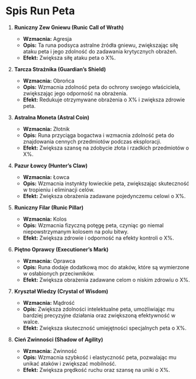 # Spis Run Peta

1. **Runiczny Zew Gniewu (Runic Call of Wrath)**
   - **Wzmacnia:** Agresja
   - **Opis:** Ta runa podsyca astralne źródła gniewu, zwiększając siłę ataku peta i jego zdolność do zadawania krytycznych obrażeń.
   - **Efekt:** Zwiększa siłę ataku peta o X%.

2. **Tarcza Strażnika (Guardian’s Shield)**
   - **Wzmacnia:** Obrońca
   - **Opis:** Wzmacnia zdolność peta do ochrony swojego właściciela, zwiększając jego odporność na obrażenia.
   - **Efekt:** Redukuje otrzymywane obrażenia o X% i zwiększa zdrowie peta.

3. **Astralna Moneta (Astral Coin)**
   - **Wzmacnia:** Złotnik
   - **Opis:** Runa przyciąga bogactwa i wzmacnia zdolność peta do znajdowania cennych przedmiotów podczas eksploracji.
   - **Efekt:** Zwiększa szansę na zdobycie złota i rzadkich przedmiotów o X%.

4. **Pazur Łowcy (Hunter’s Claw)**
   - **Wzmacnia:** Łowca
   - **Opis:** Wzmacnia instynkty łowieckie peta, zwiększając skuteczność w tropieniu i eliminacji celów.
   - **Efekt:** Zwiększa obrażenia zadawane pojedynczemu celowi o X%.

5. **Runiczny Filar (Runic Pillar)**
   - **Wzmacnia:** Kolos
   - **Opis:** Wzmacnia fizyczną potęgę peta, czyniąc go niemal niepowstrzymanym kolosem na polu bitwy.
   - **Efekt:** Zwiększa zdrowie i odporność na efekty kontroli o X%.

6. **Piętno Oprawcy (Executioner’s Mark)**
   - **Wzmacnia:** Oprawca
   - **Opis:** Runa dodaje dodatkową moc do ataków, które są wymierzone w osłabionych przeciwników.
   - **Efekt:** Zwiększa obrażenia zadawane celom o niskim zdrowiu o X%.

7. **Kryształ Wiedzy (Crystal of Wisdom)**
   - **Wzmacnia:** Mądrość
   - **Opis:** Zwiększa zdolności intelektualne peta, umożliwiając mu bardziej precyzyjne działania oraz zwiększoną efektywność w walce.
   - **Efekt:** Zwiększa skuteczność umiejętności specjalnych peta o X%.

8. **Cień Zwinności (Shadow of Agility)**
   - **Wzmacnia:** Zwinność
   - **Opis:** Wzmacnia szybkość i elastyczność peta, pozwalając mu unikać ataków i zwiększać mobilność.
   - **Efekt:** Zwiększa prędkość ruchu oraz szansę na uniki o X%.
